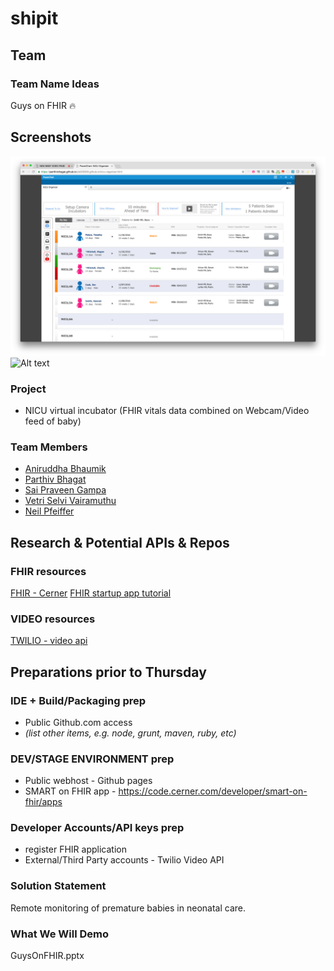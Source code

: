 # shipit
 
 
 
Team
------------------------------
### Team Name Ideas
 Guys on FHIR &#128293;

 
Screenshots
------------------------------
 ![Alt text](Provider_Dashboard.png?raw=true "Provider NICU dashboard")
 ![Alt text](NICU_LiveFeed_BabyTim.png?raw=true "Live Feed from NICU")
 
### Project 
- NICU virtual incubator (FHIR vitals data combined  on Webcam/Video feed of baby) 

 
### Team Members
- [Aniruddha Bhaumik](Aniruddha.Bhaumik@cerner.com)
- [Parthiv Bhagat](Parthiv.Bhagat@cerner.com)
- [Sai Praveen Gampa](SaiPraveen.Gampa@cerner.com)
- [Vetri Selvi Vairamuthu](VetriSelvi.Vairamuthu@cerner.com)
- [Neil Pfeiffer](Neil.Pfeiffer@cerner.com)
 
 
 
 
  
Research & Potential APIs & Repos
------------------------------
### FHIR resources
[FHIR - Cerner](http://fhir.cerner.com)
[FHIR startup app tutorial](http://engineering.cerner.com/smart-on-fhir-tutorial/#introduction)
 
 
### VIDEO resources
[TWILIO - video api](https://www.twilio.com/video)

 
  
Preparations prior to Thursday
------------------------------
### IDE + Build/Packaging prep
- Public Github.com access
- *(list other items, e.g. node, grunt, maven, ruby, etc)*
  
 
### DEV/STAGE ENVIRONMENT prep
- Public webhost - Github pages 
- SMART on FHIR app - https://code.cerner.com/developer/smart-on-fhir/apps
 
### Developer Accounts/API keys prep
- register FHIR application
- External/Third Party accounts - Twilio Video API
 
 
 
 

 
### Solution Statement
Remote monitoring of premature babies in neonatal care.
 
 
### What We Will Demo
GuysOnFHIR.pptx

 
 


